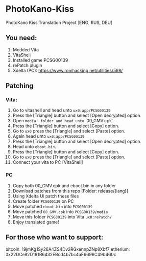 # PhotoKano-Kiss
PhotoKano Kiss Translation Project [ENG, RUS, DEU]

## You need:
  1. Modded Vita
  2. VitaShell
  2. Installed game PCSG00139
  3. rePatch plugin
  4. Xdelta (PC): https://www.romhacking.net/utilities/598/


## Patching

### Vita:
  1. Go to vitashell and head unto `ux0:app/PCSG00139`
  2. Press the [Triangle] button and select [Open decrypted] option.
  3. Open `media' folder and head unto `00_GMV.cpk`.
  4. Press the [Triangle] button and select [Copy] option.
  5. Go to `ux0` press the [Triangle] and select [Paste] option.
  6. Again head unto `ux0:app/PCSG00139`
  7. Press the [Triangle] button and select [Open decrypted] option.
  8. Head unto `eboot.bin`.
  9. Press the [Triangle] button and select [Copy] option.
  10. Go to `ux0` press the [Triangle] and select [Paste] option.
  11. Connect your vita to PC [VitaShell]

### PC
  1. Copy both 00_GMV.cpk and eboot.bin in any folder
  2. Download patches from this repo [Folder: release/{lang}]
  3. Using Xdelta UI patch these files
  4. Create folder `PCSG00139` on PC
  5. Move patched `eboot.bin` into `PCSG00139`
  6. Move patched `00_GMV.cpk` into `PCSG00139/media`
  7. Move this folder `PCSG00139` into Vita `ux0:rePatch/`
  8. Enjoy translated game!
  
## For those who want to support:
bitcoin: 19jmKg1Sy26A4ZS4Dv2RGxennpZNp8Xbf7
etherium: 0x22DCe82D181B6432EBcd4b7bc4aF6699C49b460c
